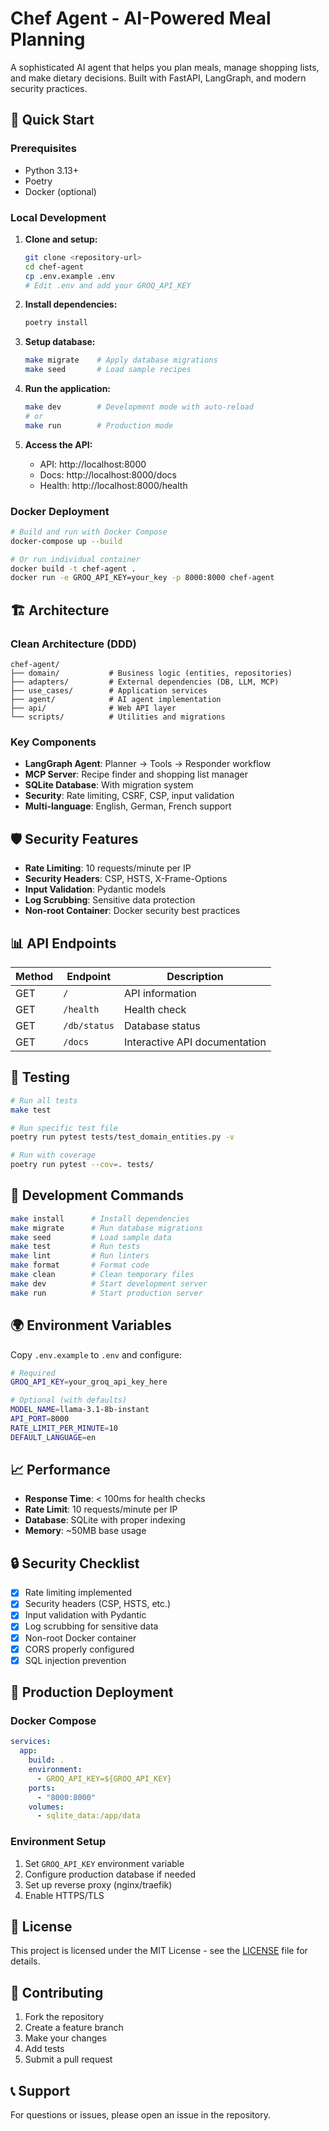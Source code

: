 # Chef Agent - AI-Powered Meal Planning

A sophisticated AI agent that helps you plan meals, manage shopping lists, and make dietary decisions. Built with FastAPI, LangGraph, and modern security practices.

## 🚀 Quick Start

### Prerequisites
- Python 3.13+
- Poetry
- Docker (optional)

### Local Development

1. **Clone and setup:**
   ```bash
   git clone <repository-url>
   cd chef-agent
   cp .env.example .env
   # Edit .env and add your GROQ_API_KEY
   ```

2. **Install dependencies:**
   ```bash
   poetry install
   ```

3. **Setup database:**
   ```bash
   make migrate    # Apply database migrations
   make seed       # Load sample recipes
   ```

4. **Run the application:**
   ```bash
   make dev        # Development mode with auto-reload
   # or
   make run        # Production mode
   ```

5. **Access the API:**
   - API: http://localhost:8000
   - Docs: http://localhost:8000/docs
   - Health: http://localhost:8000/health

### Docker Deployment

```bash
# Build and run with Docker Compose
docker-compose up --build

# Or run individual container
docker build -t chef-agent .
docker run -e GROQ_API_KEY=your_key -p 8000:8000 chef-agent
```

## 🏗️ Architecture

### Clean Architecture (DDD)
```
chef-agent/
├── domain/           # Business logic (entities, repositories)
├── adapters/         # External dependencies (DB, LLM, MCP)
├── use_cases/        # Application services
├── agent/            # AI agent implementation
├── api/              # Web API layer
└── scripts/          # Utilities and migrations
```

### Key Components
- **LangGraph Agent**: Planner → Tools → Responder workflow
- **MCP Server**: Recipe finder and shopping list manager
- **SQLite Database**: With migration system
- **Security**: Rate limiting, CSRF, CSP, input validation
- **Multi-language**: English, German, French support

## 🛡️ Security Features

- **Rate Limiting**: 10 requests/minute per IP
- **Security Headers**: CSP, HSTS, X-Frame-Options
- **Input Validation**: Pydantic models
- **Log Scrubbing**: Sensitive data protection
- **Non-root Container**: Docker security best practices

## 📊 API Endpoints

| Method | Endpoint | Description |
|--------|----------|-------------|
| GET | `/` | API information |
| GET | `/health` | Health check |
| GET | `/db/status` | Database status |
| GET | `/docs` | Interactive API documentation |

## 🧪 Testing

```bash
# Run all tests
make test

# Run specific test file
poetry run pytest tests/test_domain_entities.py -v

# Run with coverage
poetry run pytest --cov=. tests/
```

## 🔧 Development Commands

```bash
make install      # Install dependencies
make migrate      # Run database migrations
make seed         # Load sample data
make test         # Run tests
make lint         # Run linters
make format       # Format code
make clean        # Clean temporary files
make dev          # Start development server
make run          # Start production server
```

## 🌍 Environment Variables

Copy `.env.example` to `.env` and configure:

```bash
# Required
GROQ_API_KEY=your_groq_api_key_here

# Optional (with defaults)
MODEL_NAME=llama-3.1-8b-instant
API_PORT=8000
RATE_LIMIT_PER_MINUTE=10
DEFAULT_LANGUAGE=en
```

## 📈 Performance

- **Response Time**: < 100ms for health checks
- **Rate Limit**: 10 requests/minute per IP
- **Database**: SQLite with proper indexing
- **Memory**: ~50MB base usage

## 🔒 Security Checklist

- [x] Rate limiting implemented
- [x] Security headers (CSP, HSTS, etc.)
- [x] Input validation with Pydantic
- [x] Log scrubbing for sensitive data
- [x] Non-root Docker container
- [x] CORS properly configured
- [x] SQL injection prevention

## 🚀 Production Deployment

### Docker Compose
```yaml
services:
  app:
    build: .
    environment:
      - GROQ_API_KEY=${GROQ_API_KEY}
    ports:
      - "8000:8000"
    volumes:
      - sqlite_data:/app/data
```

### Environment Setup
1. Set `GROQ_API_KEY` environment variable
2. Configure production database if needed
3. Set up reverse proxy (nginx/traefik)
4. Enable HTTPS/TLS

## 📝 License

This project is licensed under the MIT License - see the [LICENSE](LICENSE) file for details.

## 🤝 Contributing

1. Fork the repository
2. Create a feature branch
3. Make your changes
4. Add tests
5. Submit a pull request

## 📞 Support

For questions or issues, please open an issue in the repository.
